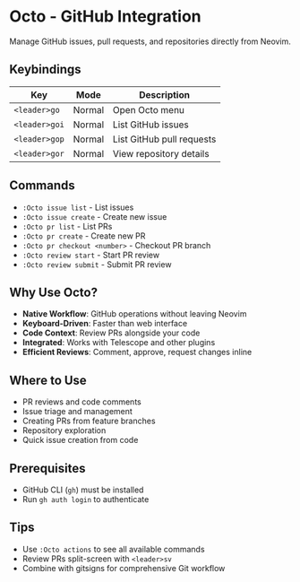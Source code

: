 # Octo - GitHub Integration

Manage GitHub issues, pull requests, and repositories directly from Neovim.

## Keybindings

| Key | Mode | Description |
|-----|------|-------------|
| `<leader>go` | Normal | Open Octo menu |
| `<leader>goi` | Normal | List GitHub issues |
| `<leader>gop` | Normal | List GitHub pull requests |
| `<leader>gor` | Normal | View repository details |

## Commands

- `:Octo issue list` - List issues
- `:Octo issue create` - Create new issue
- `:Octo pr list` - List PRs
- `:Octo pr create` - Create new PR
- `:Octo pr checkout <number>` - Checkout PR branch
- `:Octo review start` - Start PR review
- `:Octo review submit` - Submit PR review

## Why Use Octo?

- **Native Workflow**: GitHub operations without leaving Neovim
- **Keyboard-Driven**: Faster than web interface
- **Code Context**: Review PRs alongside your code
- **Integrated**: Works with Telescope and other plugins
- **Efficient Reviews**: Comment, approve, request changes inline

## Where to Use

- PR reviews and code comments
- Issue triage and management
- Creating PRs from feature branches
- Repository exploration
- Quick issue creation from code

## Prerequisites

- GitHub CLI (`gh`) must be installed
- Run `gh auth login` to authenticate

## Tips

- Use `:Octo actions` to see all available commands
- Review PRs split-screen with `<leader>sv`
- Combine with gitsigns for comprehensive Git workflow
